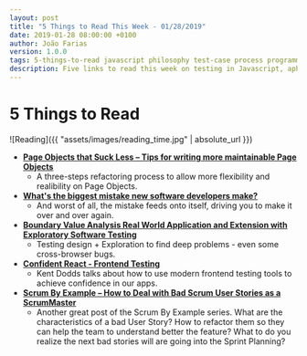 ```yaml
---
layout: post
title: "5 Things to Read This Week - 01/28/2019"
date: 2019-01-28 08:00:00 +0100
author: João Farias
version: 1.0.0
tags: 5-things-to-read javascript philosophy test-case process programmming
description: Five links to read this week on testing in Javascript, aphorisms, test cases, processes and ownership, and professional programming
---
```


# 5 Things to Read

![Reading]({{ "assets/images/reading_time.jpg" | absolute_url }})

- **[Page Objects that Suck Less – Tips for writing more maintainable Page Objects](https://johnfergusonsmart.com/page-objects-that-suck-less-tips-for-writing-more-maintainable-page-objects/)**
  - A three-steps refactoring process to allow more flexibility and realibility on Page Objects.
- **[What's the biggest mistake new software developers make?](https://www.quora.com/Whats-the-biggest-mistake-new-software-developers-make/answer/Christopher-Reiss?ch=2&share=f29e1be8&srid=zRMF)**
  - And worst of all, the mistake feeds onto itself, driving you to make it over and over again.
- **[Boundary Value Analysis Real World Application and Extension with Exploratory Software Testing](https://www.youtube.com/watch?v=iAZzxk1z0r4)**
  - Testing design + Exploration to find deep problems - even some cross-browser bugs.
- **[Confident React - Frontend Testing](https://www.youtube.com/watch?v=eg_TFYF_cKM)**
  - Kent Dodds talks about how to use modern frontend testing tools to achieve confidence in our apps.
- **[Scrum By Example – How to Deal with Bad Scrum User Stories as a ScrumMaster](https://agilepainrelief.com/notesfromatooluser/2019/01/deal-with-bad-scrum-user-stories-as-a-scrummaster.html)**
  - Another great post of the Scrum By Example series. What are the characteristics of a bad User Story? How to refactor them so they can help the team to understand better the feature? What to do you realize the next bad stories will are going into the Sprint Planning?
